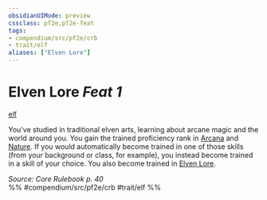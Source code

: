 ```yaml
---
obsidianUIMode: preview
cssclass: pf2e,pf2e-feat
tags:
- compendium/src/pf2e/crb
- trait/elf
aliases: ["Elven Lore"]
---
```

# Elven Lore  *Feat 1*  
[elf](../../rules/traits/elf.md)  


You've studied in traditional elven arts, learning about arcane magic and the world around you. You gain the trained proficiency rank in [Arcana](../skills.md#Arcana) and [Nature](../skills.md#Nature). If you would automatically become trained in one of those skills (from your background or class, for example), you instead become trained in a skill of your choice. You also become trained in [Elven Lore](../skills.md#Lore).

*Source: Core Rulebook p. 40*  
%% #compendium/src/pf2e/crb #trait/elf %%